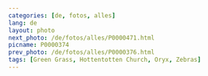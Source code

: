 ```yaml
---
categories: [de, fotos, alles]
lang: de
layout: photo
next_photo: /de/fotos/alles/P0000471.html
picname: P0000374
prev_photo: /de/fotos/alles/P0000376.html
tags: [Green Grass, Hottentotten Church, Oryx, Zebras]
---
```

